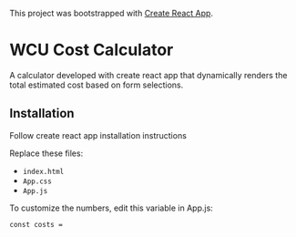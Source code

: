 This project was bootstrapped with [Create React App](https://github.com/facebook/create-react-app).

# WCU Cost Calculator

A calculator developed with create react app that dynamically renders the total estimated cost based on form selections.

## Installation

Follow create react app installation instructions

Replace these files:

* `index.html`
* `App.css`
* `App.js`

To customize the numbers, edit this variable in App.js:

`const costs =`